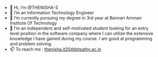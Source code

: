 - 👋 Hi, I’m @THENISHA-S
- 👀 I’m an Information Technology Engineer
- 🌱 I’m currently pursuing my degree in 3rd year at Bannari Amman Institute Of Technology
- 💞️ I’m an independent and self-motivated student looking for an entry level position in the software company where I can utilize the extensive knowledge I have gained      during my course. I am good at programming and problem solving.
- 📫 To reach me : thenisha.it20@bitsathy.ac.in

<!---
THENISHA-S/THENISHA-S is a ✨ special ✨ repository because its `README.md` (this file) appears on your GitHub profile.
You can click the Preview link to take a look at your changes.
--->
